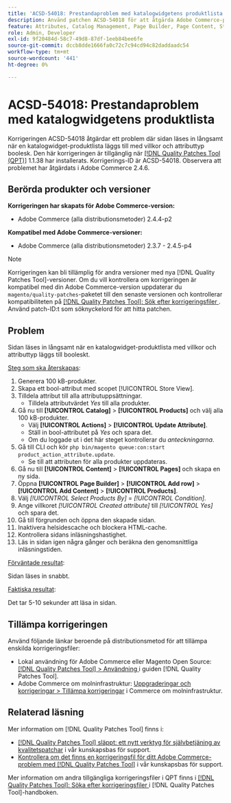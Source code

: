 ```yaml
---
title: 'ACSD-54018: Prestandaproblem med katalogwidgetens produktlista'
description: Använd patchen ACSD-54018 för att åtgärda Adobe Commerce-problemet där sidan läses in långsamt när du lägger till en katalogwidget-produktlista med villkor och attributtyp boolesk.
feature: Attributes, Catalog Management, Page Builder, Page Content, Storefront
role: Admin, Developer
exl-id: 9f20484d-58c7-49d8-87df-1eeb84bee6fe
source-git-commit: dccb8dde1666fa0c72c7c94cd94c82daddaadc54
workflow-type: tm+mt
source-wordcount: '441'
ht-degree: 0%

---
```


# ACSD-54018: Prestandaproblem med katalogwidgetens produktlista

Korrigeringen ACSD-54018 åtgärdar ett problem där sidan läses in långsamt när en katalogwidget-produktlista läggs till med villkor och attributtyp boolesk. Den här korrigeringen är tillgänglig när [[!DNL Quality Patches Tool (QPT)]](/help/announcements/adobe-commerce-announcements/magento-quality-patches-released-new-tool-to-self-serve-quality-patches.md) 1.1.38 har installerats. Korrigerings-ID är ACSD-54018. Observera att problemet har åtgärdats i Adobe Commerce 2.4.6.

## Berörda produkter och versioner

**Korrigeringen har skapats för Adobe Commerce-version:**

* Adobe Commerce (alla distributionsmetoder) 2.4.4-p2

**Kompatibel med Adobe Commerce-versioner:**

* Adobe Commerce (alla distributionsmetoder) 2.3.7 - 2.4.5-p4

>[!NOTE]
>
>Korrigeringen kan bli tillämplig för andra versioner med nya [!DNL Quality Patches Tool]-versioner. Om du vill kontrollera om korrigeringen är kompatibel med din Adobe Commerce-version uppdaterar du `magento/quality-patches`-paketet till den senaste versionen och kontrollerar kompatibiliteten på [[!DNL Quality Patches Tool]: Sök efter korrigeringsfiler ](https://experienceleague.adobe.com/tools/commerce-quality-patches/index.html). Använd patch-ID:t som söknyckelord för att hitta patchen.

## Problem

Sidan läses in långsamt när en katalogwidget-produktlista med villkor och attributtyp läggs till booleskt.

<u>Steg som ska återskapas</u>:

1. Generera 100 kB-produkter.
1. Skapa ett bool-attribut med scopet [!UICONTROL Store View].
1. Tilldela attribut till alla attributuppsättningar.
   * Tilldela attributvärdet *Yes* till alla produkter.
1. Gå nu till **[!UICONTROL Catalog]** > **[!UICONTROL Products]** och välj alla 100 kB-produkter.
   * Välj **[!UICONTROL Actions]** > **[!UICONTROL Update Attribute]**.
   * Ställ in bool-attributet på *Yes* och spara det.
   * Om du loggade ut i det här steget kontrollerar du *anteckningarna*.
1. Gå till CLI och kör `php bin/magento queue:con:start product_action_attribute.update`.
   * Se till att attributen för alla produkter uppdateras.
1. Gå nu till **[!UICONTROL Content]** > **[!UICONTROL Pages]** och skapa en ny sida.
1. Öppna **[!UICONTROL Page Builder]** > **[!UICONTROL Add row]** > **[!UICONTROL Add Content]** > **[!UICONTROL Products]**.
1. Välj *[!UICONTROL Select Products By]* = *[!UICONTROL Condition]*.
1. Ange villkoret *[!UICONTROL Created attribute]* till *[!UICONTROL Yes]* och spara det.
1. Gå till förgrunden och öppna den skapade sidan.
1. Inaktivera helsidescache och blockera HTML-cache.
1. Kontrollera sidans inläsningshastighet.
1. Läs in sidan igen några gånger och beräkna den genomsnittliga inläsningstiden.

<u>Förväntade resultat</u>:

Sidan läses in snabbt.

<u>Faktiska resultat</u>:

Det tar 5-10 sekunder att läsa in sidan.

## Tillämpa korrigeringen

Använd följande länkar beroende på distributionsmetod för att tillämpa enskilda korrigeringsfiler:

* Lokal användning för Adobe Commerce eller Magento Open Source: [[!DNL Quality Patches Tool] > Användning ](https://experienceleague.adobe.com/docs/commerce-operations/tools/quality-patches-tool/usage.html) i guiden [!DNL Quality Patches Tool].
* Adobe Commerce om molninfrastruktur: [Uppgraderingar och korrigeringar > Tillämpa korrigeringar](https://experienceleague.adobe.com/docs/commerce-cloud-service/user-guide/develop/upgrade/apply-patches.html) i Commerce om molninfrastruktur.

## Relaterad läsning

Mer information om [!DNL Quality Patches Tool] finns i:

* [[!DNL Quality Patches Tool] släppt: ett nytt verktyg för självbetjäning av kvalitetspatchar](/help/announcements/adobe-commerce-announcements/magento-quality-patches-released-new-tool-to-self-serve-quality-patches.md) i vår kunskapsbas för support.
* [Kontrollera om det finns en korrigeringsfil för ditt Adobe Commerce-problem med  [!DNL Quality Patches Tool]](/help/support-tools/patches-available-in-qpt-tool/check-patch-for-magento-issue-with-magento-quality-patches.md) i vår kunskapsbas för support.

Mer information om andra tillgängliga korrigeringsfiler i QPT finns i [[!DNL Quality Patches Tool]: Söka efter korrigeringsfiler ](https://experienceleague.adobe.com/tools/commerce-quality-patches/index.html) i [!DNL Quality Patches Tool]-handboken.
